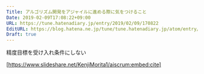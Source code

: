 ```yaml
---
Title: アルゴリズム開発をアジャイルに進める際に気をつけること
Date: 2019-02-09T17:08:22+09:00
URL: https://tune.hatenadiary.jp/entry/2019/02/09/170822
EditURL: https://blog.hatena.ne.jp/tune/tune.hatenadiary.jp/atom/entry/98012380856362623
Draft: true
---
```


精度目標を受け入れ条件にしない

[https://www.slideshare.net/KenjiMorita1/aiscrum:embed:cite]

